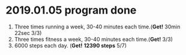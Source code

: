 # 2019.01.05 program done


 
1. Three times running a week, 30-40 minutes each time.(**Get!** 30min 22sec 3/3)
2. Three times fitness a week, 30-40 minutes each time.(**Get!** 3/3)
3. 6000 steps each day. (**Get!** **12390 steps** 5/7)
